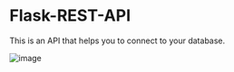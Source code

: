 # Flask-REST-API

This is an API that helps you to connect to your database.

![image](https://user-images.githubusercontent.com/77870324/165679184-e6aceef6-d43e-4ac8-87be-418c0f2a2f87.png)

